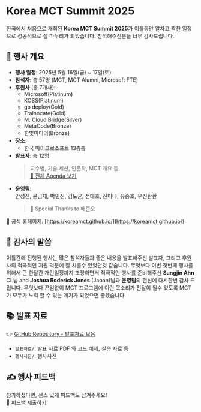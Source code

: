 # Korea MCT Summit 2025

한국에서 처음으로 개최된 
**Korea MCT Summit 2025**가 
이틀동안 알차고 꽉찬 일정으로 
성공적으로 잘 마무리가 되었습니다.
참석해주신분들 너무 감사드립니다.

## 📅 행사 개요

- **행사 일정**: 2025년 5월 16일(금) ~ 17일(토)
- **참석자**: 총 57명 (MCT, MCT Alumni, Microsoft FTE)
- **후원사** (총 7개사):
  - Microsoft(Platinum)  
  - KOSS(Platinum)  
  - go deploy(Gold)
  - Trainocate(Gold)  
  - M. Cloud Bridge(Silver)
  - MetaCode(Bronze)
  - 한빛미디어(Bronze)
- **장소**:
  - 한국 마이크로소프트 13층층
- **발표자**: 총 12명  
  > 교수법, 기술 세션, 인문학, MCT 개요 등  
  > [📄 전체 Agenda 보기](https://koreamct.github.io/agenda)
- **운영팀**:  
  안성진, 윤금재, 박민진, 김도균, 전대호, 진미나, 유승호, 우진환환  
  > 💐 Special Thanks to 배준오

📎 공식 홈페이지: [https://koreamct.github.io/](https://koreamct.github.io/)

## 🙌 감사의 말씀

이틀간에 진행된 행사는 
많은 참석자들과 좋은 내용을 발표해주신 발표자,
그리고 후원사의 적극적인 지원 덕분에 잘 치룰수 있었던것 같습니다.
무엇보다 이번 첫번째 행사를 위해서
근 한달간 개인일정까지 조정하면서 
적극적인 행사를 준비해주신 
**Sungjin Ahn** CL님 and **Joshua Roderick Jones** (Japan)님과 **운영팀**의 헌신에 다시한번 감사 드립니다.
무엇보다 끈임없이 MCT 프로그램에 이런 목소리가 전달이 될수 있도록 
MCT가 모두가 노력 할 수 있는 계기가 되었으면 좋겠습니다.

## 📚 발표 자료

👉 [GitHub Repository - 발표자료 모음](https://github.com/KoreaMCT/MCTSummit2025)

- `발표자료/`: 발표 자료 PDF 와 코드 예제, 실습 자료 등
- `행사사진/`: 행사사진

## ✍️ 행사 피드백

참가하셨다면, 센스 있게 피드백도 남겨주세요!  
📝 [피드백 제출하기](https://forms.cloud.microsoft/r/3aZ5L9uzgH)
